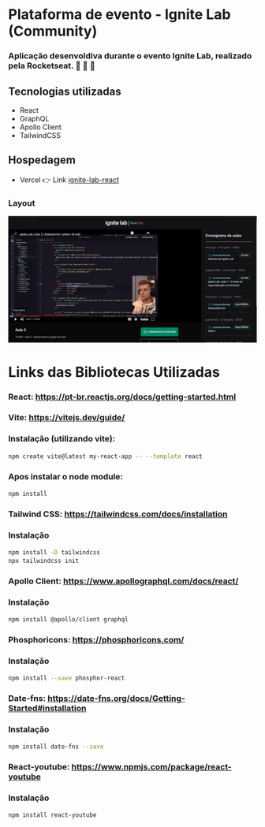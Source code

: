 # Plataforma de evento - Ignite Lab (Community)

### Aplicação desenvoldiva durante o evento Ignite Lab, realizado pela Rocketseat. 🚀 🚀 🚀

## Tecnologias utilizadas

- React
- GraphQL
- Apollo Client
- TailwindCSS

## Hospedagem

- Vercel 👉 Link [ignite-lab-react](https://vercel.com/edineiandrade/ignite-lab-react)

### Layout

<img src="./src/assets/layout.png" />

# Links das Bibliotecas Utilizadas

### React: https://pt-br.reactjs.org/docs/getting-started.html

### Vite: https://vitejs.dev/guide/

### Instalação (utilizando vite):

```bash
npm create vite@latest my-react-app -- --template react
```

### Apos instalar o node module:

```js
npm install
```

### Tailwind CSS: https://tailwindcss.com/docs/installation

### Instalação

```bash
npm install -D tailwindcss
npx tailwindcss init
```

### Apollo Client: https://www.apollographql.com/docs/react/

### Instalação

```bash
npm install @apollo/client graphql
```

### Phosphoricons: https://phosphoricons.com/

### Instalação

```bash
npm install --save phosphor-react
```

### Date-fns: https://date-fns.org/docs/Getting-Started#installation

### Instalação

```bash
npm install date-fns --save
```

### React-youtube: https://www.npmjs.com/package/react-youtube

### Instalação

```bash
npm install react-youtube
```
